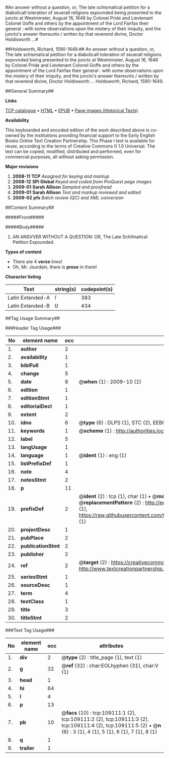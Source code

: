 #An answer without a question, or, The late schismatical petition for a diabolicall toleration of seuerall religions expovnded being presented to the juncto at Westminster, August 16, 1646 by Colonel Pride and Lievtenant Colonel Goffe and others by the appointment of the Lord Fairfax their general : with some observations upon the mistery of their iniquity, and the juncto's answer thereunto / written by that reverend divine, Doctor Holdisworth ...#

##Holdsworth, Richard, 1590-1649.##
An answer without a question, or, The late schismatical petition for a diabolicall toleration of seuerall religions expovnded being presented to the juncto at Westminster, August 16, 1646 by Colonel Pride and Lievtenant Colonel Goffe and others by the appointment of the Lord Fairfax their general : with some observations upon the mistery of their iniquity, and the juncto's answer thereunto / written by that reverend divine, Doctor Holdisworth ...
Holdsworth, Richard, 1590-1649.

##General Summary##

**Links**

[TCP catalogue](http://www.ota.ox.ac.uk/tcp/)  • 
[HTML](http://tei.it.ox.ac.uk/tcp/Texts-HTML/free/A44/A44133.html)  • 
[EPUB](http://tei.it.ox.ac.uk/tcp/Texts-EPUB/free/A44/A44133.epub) • 
[Page images (Historical Texts)](https://data.historicaltexts.jisc.ac.uk/view?pubId=eebo-19569295e&pageId=eebo-19569295e-109111-1)

**Availability**

This keyboarded and encoded edition of the
	       work described above is co-owned by the institutions
	       providing financial support to the Early English Books
	       Online Text Creation Partnership. This Phase I text is
	       available for reuse, according to the terms of Creative
	       Commons 0 1.0 Universal. The text can be copied,
	       modified, distributed and performed, even for
	       commercial purposes, all without asking permission.

**Major revisions**

1. __2008-11__ __TCP__ *Assigned for keying and markup*
1. __2008-12__ __SPi Global__ *Keyed and coded from ProQuest page images*
1. __2009-01__ __Sarah Allison__ *Sampled and proofread*
1. __2009-01__ __Sarah Allison__ *Text and markup reviewed and edited*
1. __2009-02__ __pfs__ *Batch review (QC) and XML conversion*

##Content Summary##

#####Front#####

#####Body#####

1. AN ANSVVER WITHOUT A QUESTION: OR, The Late Schiſmatical Petition Expounded.

**Types of content**

  * There are 4 **verse** lines!
  * Oh, Mr. Jourdain, there is **prose** in there!

**Character listing**


|Text|string(s)|codepoint(s)|
|---|---|---|
|Latin Extended-A|ſ|383|
|Latin Extended-B|Ʋ|434|

##Tag Usage Summary##

###Header Tag Usage###

|No|element name|occ|attributes|
|---|---|---|---|
|1.|__author__|2||
|2.|__availability__|1||
|3.|__biblFull__|1||
|4.|__change__|5||
|5.|__date__|8| @__when__ (1) : 2009-10 (1)|
|6.|__edition__|1||
|7.|__editionStmt__|1||
|8.|__editorialDecl__|1||
|9.|__extent__|2||
|10.|__idno__|6| @__type__ (6) : DLPS (1), STC (2), EEBO-CITATION (1), OCLC (1), VID (1)|
|11.|__keywords__|1| @__scheme__ (1) : http://authorities.loc.gov/ (1)|
|12.|__label__|5||
|13.|__langUsage__|1||
|14.|__language__|1| @__ident__ (1) : eng (1)|
|15.|__listPrefixDef__|1||
|16.|__note__|4||
|17.|__notesStmt__|2||
|18.|__p__|11||
|19.|__prefixDef__|2| @__ident__ (2) : tcp (1), char (1)  •  @__matchPattern__ (2) : ([0-9\-]+):([0-9IVX]+) (1), (.+) (1)  •  @__replacementPattern__ (2) : http://eebo.chadwyck.com/downloadtiff?vid=$1&page=$2 (1), https://raw.githubusercontent.com/textcreationpartnership/Texts/master/tcpchars.xml#$1 (1)|
|20.|__projectDesc__|1||
|21.|__pubPlace__|2||
|22.|__publicationStmt__|2||
|23.|__publisher__|2||
|24.|__ref__|2| @__target__ (2) : https://creativecommons.org/publicdomain/zero/1.0/ (1), http://www.textcreationpartnership.org/docs/. (1)|
|25.|__seriesStmt__|1||
|26.|__sourceDesc__|1||
|27.|__term__|4||
|28.|__textClass__|1||
|29.|__title__|3||
|30.|__titleStmt__|2||


###Text Tag Usage###

|No|element name|occ|attributes|
|---|---|---|---|
|1.|__div__|2| @__type__ (2) : title_page (1), text (1)|
|2.|__g__|32| @__ref__ (32) : char:EOLhyphen (31), char:V (1)|
|3.|__head__|1||
|4.|__hi__|64||
|5.|__l__|4||
|6.|__p__|13||
|7.|__pb__|10| @__facs__ (10) : tcp:109111:1 (2), tcp:109111:2 (2), tcp:109111:3 (2), tcp:109111:4 (2), tcp:109111:5 (2)  •  @__n__ (6) : 3 (1), 4 (1), 5 (1), 6 (1), 7 (1), 8 (1)|
|8.|__q__|1||
|9.|__trailer__|1||
